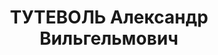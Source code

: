 ---
title: ТУТЕВОЛЬ Александр Вильгельмович
description: "Род. в 1885, Украина, г. Киев, немец, обр.: среднее, б/п. Проживал:\
  \ Иркутская обл., п. Жигалово. Гл. бухгалтер Жиг. Судоверфи Иркутской обл. \n  Арестован\
  \ 25.12.1936. Обв. по ст. 58-7, 8, 11. Приговор: ВК ВС СССР, 25.10.1937 – ВМН. Расстрелян\
  \ 25.10.1937. \n  Реабилитирован 06.12.1957"
---
